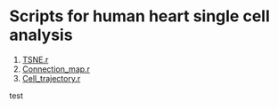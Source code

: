 # Scripts for human heart single cell analysis

1. [TSNE.r](TSNE.r)
2. [Connection_map.r](Connection_map.r)
3. [Cell_trajectory.r](Cell_trajectory.r)

test
